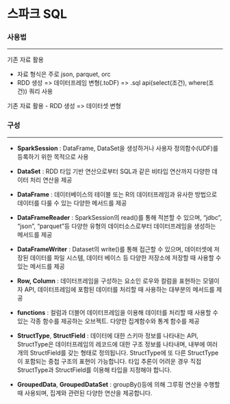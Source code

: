 # 스파크 SQL



### 사용법

---

기존 자료 활용

- 자료 형식은 주로 json, parquet, orc
- RDD 생성 => 데이터프레임 변형(.toDF) => .sql api(select(조건), where(조건)) 쿼리 사용

기존 자료 활용 - RDD 생성 => 데이터셋 변형



### 구성

---

- **SparkSession** : DataFrame, DataSet을 생성하거나 사용자 정의함수(UDF)를 등록하기 위한 목적으로 사용

- **DataSet** : RDD 타입 기반 연산으로부터 SQL과 같은 비타입 연산까지 다양한 데이터 처리 연산을 제공

- **DataFrame** : 데이터베이스의 테이블 또는 R의 데이터프레임과 유사한 방법으로 데이터를 다룰 수 있는 다양한 메서드를 제공

- **DataFrameReader** : SparkSession의 read()를 통해 적븐할 수 있으며, “jdbc”, “json”, “parquet”등 다양한 유형의 데이터소스로부터 데이터프레임을 생성하는 메서드를 제공

- **DataFrameWriter** : Dataset의 write()를 통해 접근할 수 있으며, 데이터셋에 저장된 데이터를 파일 시스템, 데이터 베이스 등 다양한 저장소에 저장할 때 사용할 수 있는 메서드를 제공

- **Row, Column** : 데이터프레임을 구성하는 요소인 로우와 컬럼을 표현하는 모델이자 API, 데이터프레임에 포함된 데이터를 처리할 때 사용하는 대부분의 메서드를 제공

- **functions** : 컬럼과 더블어 데이터프레임을 이용해 데이터를 처리할 때 사용할 수 있는 각종 함수를 제공하는 오브젝트.  다양한 집계함수와 통계 함수를 제공

- **StructType**, **StructField** : 데이터에 대한 스키마 정보를 나타내는 API, StructType은 데이터프레임의 레코드에 대한 구조 정보를 나타내며, 내부에 여러 개의 StructField를 갖는 형태로 정의됩니다. StructType에 또 다른 StructType이 포함되는 중첩 구조의 표현이 가능합니다. 타입 추론이 어려운 경우 직접 StructType과 StructField를 이용해 타입을 지정해야 합니다.

- **GroupedData**, **GroupedDataSet** : groupBy()등에 의해 그루핑 연산을 수행할 때 사용되며, 집계와 관련된 다양한 연산을 제공합니다.



